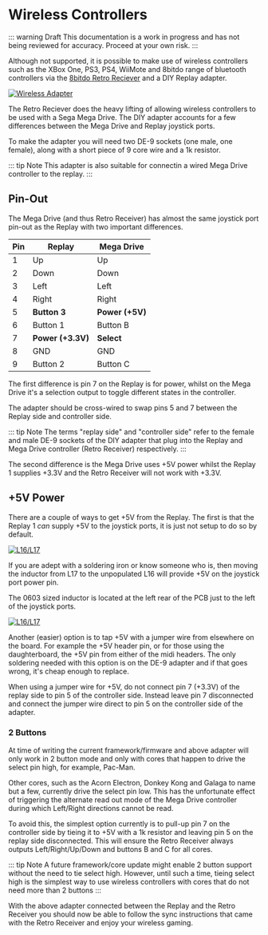 # Wireless Controllers

::: warning Draft
This documentation is a work in progress and has not being reviewed for accuracy.
Proceed at your own risk.
:::

Although not supported, it is possible to make use of wireless controllers such
as the XBox One, PS3, PS4, WiiMote and 8bitdo range of bluetooth controllers via
the [8bitdo Retro Reciever](https://www.8bitdo.com/retro-receiver-genesis-mega-drive/)
and a DIY Replay adapter.

[![Wireless Adapter](/images/replay1/wireless_adapter_thumb.jpg)](/images/replay1/wireless_adapter.jpg)

The Retro Reciever does the heavy lifting of allowing wireless controllers to be
used with a Sega Mega Drive. The DIY adapter accounts for a few differences between
the Mega Drive and Replay joystick ports.

To make the adapter you will need two DE-9 sockets (one male, one female),
along with a short piece of 9 core wire and a 1k resistor.

::: tip Note
This adapter is also suitable for connectin a wired Mega Drive controller to the
replay.
:::

## Pin-Out

The Mega Drive (and thus Retro Receiver) has almost the same joystick port
pin-out as the Replay with two important differences.

| Pin  | Replay            | Mega Drive    |
| -----|-------------------| ------------- |
| 1    | Up                | Up            |
| 2    | Down              | Down          |
| 3    | Left              | Left          |
| 4    | Right             | Right         |
| 5    | **Button 3**      | **Power (+5V)** |
| 6    | Button 1          | Button B      |
| 7    | **Power (+3.3V)** | **Select**    |
| 8    | GND               | GND           |
| 9    | Button 2          | Button C      |

The first difference is pin 7 on the Replay is for power, whilst on the Mega
Drive it's a selection output to toggle different states in the controller.

The adapter should be cross-wired to swap pins 5 and 7 between the Replay
side and controller side.

::: tip Note
The terms "replay side" and "controller side" refer to the female and male DE-9
sockets of the DIY adapter that plug into the Replay and Mega Drive controller
(Retro Receiver) respectively.
:::

The second difference is the Mega Drive uses +5V power whilst the Replay 1
supplies +3.3V and the Retro Receiver will not work with +3.3V.

## +5V Power

There are a couple of ways to get +5V from the Replay. The first is that
the Replay 1 _can_ supply +5V to the joystick ports, it is just not setup to do
so by default.

[![L16/L17](/images/replay1/joystick_pinout_schematic_thumb.jpg)](/images/replay1/joystick_pinout_schematic.jpg)

If you are adept with a soldering iron or know someone who is, then
moving the inductor from L17 to the unpopulated L16 will provide +5V on the
joystick port power pin.

The 0603 sized inductor is located at the left rear of the PCB just to the left
of the joystick ports.

[![L16/L17](/images/replay1/l16_17_thumb.jpg)](/images/replay1/l16_17.jpg)

Another (easier) option is to tap +5V with a jumper wire from elsewhere on the board.
For example the +5V header pin, or for those using the daughterboard, the +5V pin
from either of the midi headers. The only soldering needed with this option is
on the DE-9 adapter and if that goes wrong, it's cheap enough to replace.

When using a jumper wire for +5V, do not connect pin 7 (+3.3V) of the replay side
to pin 5 of the controller side. Instead leave pin 7 disconnected and connect
the jumper wire direct to pin 5 on the controller side of the adapter.

### 2 Buttons

At time of writing the current framework/firmware and above adapter will only work in 2
button mode and only with cores that happen to drive the select pin high, for example,
Pac-Man.

Other cores, such as the Acorn Electron, Donkey Kong and Galaga to name but a
few, currently drive the select pin low. This has the unfortunate effect of triggering
the alternate read out mode of the Mega Drive controller during which Left/Right
directions cannot be read.

To avoid this, the simplest option currently is to pull-up pin 7 on the controller
side by tieing it to +5V with a 1k resistor and leaving pin 5 on the replay side
disconnected. This will ensure the Retro Receiver always outputs Left/Right/Up/Down and
buttons B and C for all cores.

::: tip Note
A future framework/core update might enable 2 button support without the need to
tie select high. However, until such a time, tieing select high is the simplest
way to use wireless controllers with cores that do not need more than 2 buttons
:::

With the above adapter connected between the Replay and the Retro Receiver you
should now be able to follow the sync instructions that came with the Retro
Receiver and enjoy your wireless gaming.
